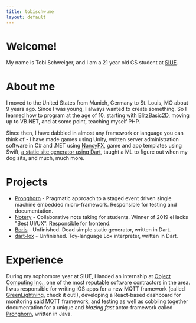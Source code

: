```yaml
---
title: tobischw.me
layout: default
---
```


# Welcome!

My name is Tobi Schweiger, and I am a 21 year old CS student at [SIUE](https://www.siue.edu).

# About me
I moved to the United States from Munich, Germany to St. Louis, MO about 9 years ago.
Since I was young, I always wanted to create something. So I learned how to program at the age of 10, starting with [BlitzBasic2D](https://en.wikipedia.org/wiki/Blitz_BASIC), moving up to VB.NET, and at some point, teaching myself PHP.

Since then, I have dabbled in almost any framework or language you can think of - I have made games using Unity, written server administration software in C# and .NET using [NancyFX](http://nancyfx.org/), game and app templates using Swift, [a static site generator using Dart](https://github.com/tobischw/boris), taught a ML to figure out when my dog sits, and much, much more.

# Projects
* [Pronghorn](https://github.com/objectcomputing/Pronghorn) - Pragmatic approach to a staged event driven single machine embedded micro-framework. Responsible for testing and documentation.
* [Notery](https://devpost.com/software/notery) - Collaborative note taking for students. Winner of 2019 eHacks "Best UI/UX". Responsible for frontend.
* [Boris](https://github.com/tobischw/boris) - Unfinished. Dead simple static generator, written in Dart.
* [dart-lox](https://github.com/tobischw/dart-lox) - Unfinished. Toy-language Lox interpreter, written in Dart.

# Experience
During my sophomore year at SIUE, I landed an internship at [Object Computing Inc.](https://objectcomputing.com/), one of the most reputable software contractors in the area. I was responsible for writing iOS apps for a new MQTT framework (called [GreenLightning](https://oci-pronghorn.gitbook.io/greenlightning/), check it out!), developing a React-based dashboard for monitoring said MQTT framework, and testing as well as cobbling together documentation for a unique and _blazing fast_ actor-framework called [Pronghorn](https://opensource.com/article/18/6/writing-applications-java-pronghorn), written in Java.